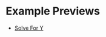 # Example Previews
* [Solve For Y](https://htmlpreview.github.io/?https://github.com/EthanThatOneKid/polynomials/blob/master/examples/solvefory/index.html)
